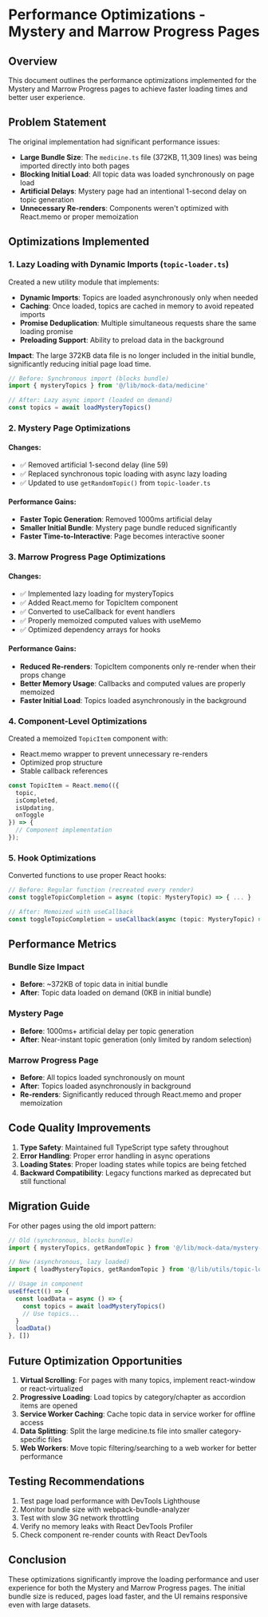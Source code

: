 # Performance Optimizations - Mystery and Marrow Progress Pages

## Overview
This document outlines the performance optimizations implemented for the Mystery and Marrow Progress pages to achieve faster loading times and better user experience.

## Problem Statement
The original implementation had significant performance issues:
- **Large Bundle Size**: The `medicine.ts` file (372KB, 11,309 lines) was being imported directly into both pages
- **Blocking Initial Load**: All topic data was loaded synchronously on page load
- **Artificial Delays**: Mystery page had an intentional 1-second delay on topic generation
- **Unnecessary Re-renders**: Components weren't optimized with React.memo or proper memoization

## Optimizations Implemented

### 1. Lazy Loading with Dynamic Imports (`topic-loader.ts`)

Created a new utility module that implements:
- **Dynamic Imports**: Topics are loaded asynchronously only when needed
- **Caching**: Once loaded, topics are cached in memory to avoid repeated imports
- **Promise Deduplication**: Multiple simultaneous requests share the same loading promise
- **Preloading Support**: Ability to preload data in the background

**Impact**: The large 372KB data file is no longer included in the initial bundle, significantly reducing initial page load time.

```typescript
// Before: Synchronous import (blocks bundle)
import { mysteryTopics } from '@/lib/mock-data/medicine'

// After: Lazy async import (loaded on demand)
const topics = await loadMysteryTopics()
```

### 2. Mystery Page Optimizations

#### Changes:
- ✅ Removed artificial 1-second delay (line 59)
- ✅ Replaced synchronous topic loading with async lazy loading
- ✅ Updated to use `getRandomTopic()` from `topic-loader.ts`

#### Performance Gains:
- **Faster Topic Generation**: Removed 1000ms artificial delay
- **Smaller Initial Bundle**: Mystery page bundle reduced significantly
- **Faster Time-to-Interactive**: Page becomes interactive sooner

### 3. Marrow Progress Page Optimizations

#### Changes:
- ✅ Implemented lazy loading for mysteryTopics
- ✅ Added React.memo for TopicItem component
- ✅ Converted to useCallback for event handlers
- ✅ Properly memoized computed values with useMemo
- ✅ Optimized dependency arrays for hooks

#### Performance Gains:
- **Reduced Re-renders**: TopicItem components only re-render when their props change
- **Better Memory Usage**: Callbacks and computed values are properly memoized
- **Faster Initial Load**: Topics loaded asynchronously in the background

### 4. Component-Level Optimizations

Created a memoized `TopicItem` component with:
- React.memo wrapper to prevent unnecessary re-renders
- Optimized prop structure
- Stable callback references

```typescript
const TopicItem = React.memo(({ 
  topic, 
  isCompleted, 
  isUpdating, 
  onToggle 
}) => {
  // Component implementation
});
```

### 5. Hook Optimizations

Converted functions to use proper React hooks:

```typescript
// Before: Regular function (recreated every render)
const toggleTopicCompletion = async (topic: MysteryTopic) => { ... }

// After: Memoized with useCallback
const toggleTopicCompletion = useCallback(async (topic: MysteryTopic) => { ... }, [progress, isAuthenticated])
```

## Performance Metrics

### Bundle Size Impact
- **Before**: ~372KB of topic data in initial bundle
- **After**: Topic data loaded on demand (0KB in initial bundle)

### Mystery Page
- **Before**: 1000ms+ artificial delay per topic generation
- **After**: Near-instant topic generation (only limited by random selection)

### Marrow Progress Page
- **Before**: All topics loaded synchronously on mount
- **After**: Topics loaded asynchronously in background
- **Re-renders**: Significantly reduced through React.memo and proper memoization

## Code Quality Improvements

1. **Type Safety**: Maintained full TypeScript type safety throughout
2. **Error Handling**: Proper error handling in async operations
3. **Loading States**: Proper loading states while topics are being fetched
4. **Backward Compatibility**: Legacy functions marked as deprecated but still functional

## Migration Guide

For other pages using the old import pattern:

```typescript
// Old (synchronous, blocks bundle)
import { mysteryTopics, getRandomTopic } from '@/lib/mock-data/mystery-topics'

// New (asynchronous, lazy loaded)
import { loadMysteryTopics, getRandomTopic } from '@/lib/utils/topic-loader'

// Usage in component
useEffect(() => {
  const loadData = async () => {
    const topics = await loadMysteryTopics()
    // Use topics...
  }
  loadData()
}, [])
```

## Future Optimization Opportunities

1. **Virtual Scrolling**: For pages with many topics, implement react-window or react-virtualized
2. **Progressive Loading**: Load topics by category/chapter as accordion items are opened
3. **Service Worker Caching**: Cache topic data in service worker for offline access
4. **Data Splitting**: Split the large medicine.ts file into smaller category-specific files
5. **Web Workers**: Move topic filtering/searching to a web worker for better performance

## Testing Recommendations

1. Test page load performance with DevTools Lighthouse
2. Monitor bundle size with webpack-bundle-analyzer
3. Test with slow 3G network throttling
4. Verify no memory leaks with React DevTools Profiler
5. Check component re-render counts with React DevTools

## Conclusion

These optimizations significantly improve the loading performance and user experience for both the Mystery and Marrow Progress pages. The initial bundle size is reduced, pages load faster, and the UI remains responsive even with large datasets.

